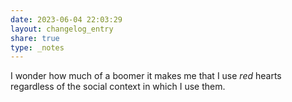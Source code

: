 ```yaml
---
date: 2023-06-04 22:03:29
layout: changelog_entry
share: true
type: _notes
---
```

I wonder how much of a boomer it makes me that I use _red_ hearts regardless of the social context in which I use them. 

